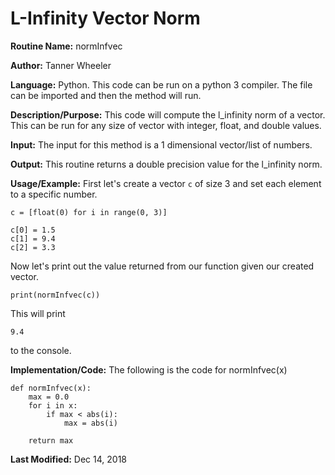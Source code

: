 # L-Infinity Vector Norm

**Routine Name:** normInfvec

**Author:** Tanner Wheeler

**Language:** Python. This code can be run on a python 3 compiler. The file can be imported and then the method will run.

**Description/Purpose:** This code will compute the l_infinity norm of a vector. This can be run for any size of vector with integer, float, and double values.

**Input:** The input for this method is a 1 dimensional vector/list of numbers.

**Output:** This routine returns a double precision value for the l_infinity norm.

**Usage/Example:**
First let's create a vector `c` of size 3 and set each element to a specific number.
```
c = [float(0) for i in range(0, 3)]

c[0] = 1.5
c[1] = 9.4
c[2] = 3.3
```
Now let's print out the value returned from our function given our created vector.
```
print(normInfvec(c))
```
This will print
```
9.4
```
to the console.


**Implementation/Code:** The following is the code for normInfvec(x)
```
def normInfvec(x):
    max = 0.0
    for i in x:
        if max < abs(i):
            max = abs(i)
            
    return max
```

**Last Modified:** Dec 14, 2018


